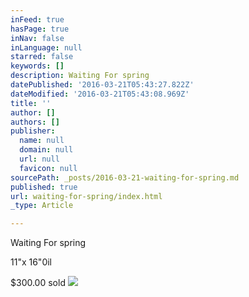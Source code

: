 ```yaml
---
inFeed: true
hasPage: true
inNav: false
inLanguage: null
starred: false
keywords: []
description: Waiting For spring
datePublished: '2016-03-21T05:43:27.822Z'
dateModified: '2016-03-21T05:43:08.969Z'
title: ''
author: []
authors: []
publisher:
  name: null
  domain: null
  url: null
  favicon: null
sourcePath: _posts/2016-03-21-waiting-for-spring.md
published: true
url: waiting-for-spring/index.html
_type: Article

---
```

Waiting For spring

11"x 16"0il

$300.00 sold
![](https://the-grid-user-content.s3-us-west-2.amazonaws.com/04ac1115-35e8-4c4b-8a15-e06c657d784a.jpg)